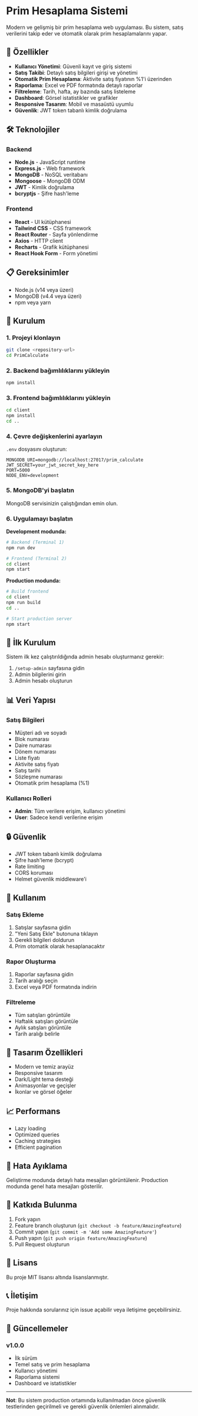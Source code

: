 # Prim Hesaplama Sistemi

Modern ve gelişmiş bir prim hesaplama web uygulaması. Bu sistem, satış verilerini takip eder ve otomatik olarak prim hesaplamalarını yapar.

## 🚀 Özellikler

- **Kullanıcı Yönetimi**: Güvenli kayıt ve giriş sistemi
- **Satış Takibi**: Detaylı satış bilgileri girişi ve yönetimi
- **Otomatik Prim Hesaplama**: Aktivite satış fiyatının %1'i üzerinden
- **Raporlama**: Excel ve PDF formatında detaylı raporlar
- **Filtreleme**: Tarih, hafta, ay bazında satış listeleme
- **Dashboard**: Görsel istatistikler ve grafikler
- **Responsive Tasarım**: Mobil ve masaüstü uyumlu
- **Güvenlik**: JWT token tabanlı kimlik doğrulama

## 🛠️ Teknolojiler

### Backend
- **Node.js** - JavaScript runtime
- **Express.js** - Web framework
- **MongoDB** - NoSQL veritabanı
- **Mongoose** - MongoDB ODM
- **JWT** - Kimlik doğrulama
- **bcryptjs** - Şifre hash'leme

### Frontend
- **React** - UI kütüphanesi
- **Tailwind CSS** - CSS framework
- **React Router** - Sayfa yönlendirme
- **Axios** - HTTP client
- **Recharts** - Grafik kütüphanesi
- **React Hook Form** - Form yönetimi

## 📋 Gereksinimler

- Node.js (v14 veya üzeri)
- MongoDB (v4.4 veya üzeri)
- npm veya yarn

## 🚀 Kurulum

### 1. Projeyi klonlayın
```bash
git clone <repository-url>
cd PrimCalculate
```

### 2. Backend bağımlılıklarını yükleyin
```bash
npm install
```

### 3. Frontend bağımlılıklarını yükleyin
```bash
cd client
npm install
cd ..
```

### 4. Çevre değişkenlerini ayarlayın
`.env` dosyasını oluşturun:
```env
MONGODB_URI=mongodb://localhost:27017/prim_calculate
JWT_SECRET=your_jwt_secret_key_here
PORT=5000
NODE_ENV=development
```

### 5. MongoDB'yi başlatın
MongoDB servisinizin çalıştığından emin olun.

### 6. Uygulamayı başlatın

**Development modunda:**
```bash
# Backend (Terminal 1)
npm run dev

# Frontend (Terminal 2)
cd client
npm start
```

**Production modunda:**
```bash
# Build frontend
cd client
npm run build
cd ..

# Start production server
npm start
```

## 🔐 İlk Kurulum

Sistem ilk kez çalıştırıldığında admin hesabı oluşturmanız gerekir:

1. `/setup-admin` sayfasına gidin
2. Admin bilgilerini girin
3. Admin hesabı oluşturun

## 📊 Veri Yapısı

### Satış Bilgileri
- Müşteri adı ve soyadı
- Blok numarası
- Daire numarası
- Dönem numarası
- Liste fiyatı
- Aktivite satış fiyatı
- Satış tarihi
- Sözleşme numarası
- Otomatik prim hesaplama (%1)

### Kullanıcı Rolleri
- **Admin**: Tüm verilere erişim, kullanıcı yönetimi
- **User**: Sadece kendi verilerine erişim

## 🔒 Güvenlik

- JWT token tabanlı kimlik doğrulama
- Şifre hash'leme (bcrypt)
- Rate limiting
- CORS koruması
- Helmet güvenlik middleware'i

## 📱 Kullanım

### Satış Ekleme
1. Satışlar sayfasına gidin
2. "Yeni Satış Ekle" butonuna tıklayın
3. Gerekli bilgileri doldurun
4. Prim otomatik olarak hesaplanacaktır

### Rapor Oluşturma
1. Raporlar sayfasına gidin
2. Tarih aralığı seçin
3. Excel veya PDF formatında indirin

### Filtreleme
- Tüm satışları görüntüle
- Haftalık satışları görüntüle
- Aylık satışları görüntüle
- Tarih aralığı belirle

## 🎨 Tasarım Özellikleri

- Modern ve temiz arayüz
- Responsive tasarım
- Dark/Light tema desteği
- Animasyonlar ve geçişler
- İkonlar ve görsel öğeler

## 📈 Performans

- Lazy loading
- Optimized queries
- Caching strategies
- Efficient pagination

## 🐛 Hata Ayıklama

Geliştirme modunda detaylı hata mesajları görüntülenir. Production modunda genel hata mesajları gösterilir.

## 🤝 Katkıda Bulunma

1. Fork yapın
2. Feature branch oluşturun (`git checkout -b feature/AmazingFeature`)
3. Commit yapın (`git commit -m 'Add some AmazingFeature'`)
4. Push yapın (`git push origin feature/AmazingFeature`)
5. Pull Request oluşturun

## 📄 Lisans

Bu proje MIT lisansı altında lisanslanmıştır.

## 📞 İletişim

Proje hakkında sorularınız için issue açabilir veya iletişime geçebilirsiniz.

## 🔄 Güncellemeler

### v1.0.0
- İlk sürüm
- Temel satış ve prim hesaplama
- Kullanıcı yönetimi
- Raporlama sistemi
- Dashboard ve istatistikler

---

**Not**: Bu sistem production ortamında kullanılmadan önce güvenlik testlerinden geçirilmeli ve gerekli güvenlik önlemleri alınmalıdır.

